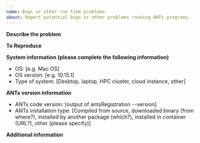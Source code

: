 ```yaml
---
name: Bugs or other run time problems
about: Report potential bugs or other problems running ANTs programs.
---
```


<!--
Text in these brackets are comments, and won't be visible when you submit your
issue. Please read before submitting.

Before opening an issue, please check the ANTs wiki and existing issues. The
ANTs Wiki is at:

https://github.com/ANTsX/ANTs/wiki

The Github wiki search only covers page titles, but you can do a full
text search by entering into Google:

```
<your search terms> site:https://github.com/ANTsX/ANTs/wiki
```

Previous issues on Github are at

https://github.com/ANTsX/ANTs/issues

and can be searched with

```
is:issue <your search terms>
```

If you find related issues but still have questions, you can open a new issue
and reference them with #number. Eg, "This is similar to #1234, but my data..."
-->

**Describe the problem**
<!-- Brief description of the problem. -->


**To Reproduce**
<!--
Steps to reproduce the problem. The majority of issues with ANTs are specific to
the data, so uploading example data will make it much easier to provide help. If
it is impossible to share the data in question, attempting to reproduce the
problem with other public data is helpful.

Even if you can't share data, please include:

 * The exact command line as it was run. Please run all commands with
   verbose output where possible. If your command takes a long time, please try
   to produce a faster example that still shows the problem (eg, by running
   fewer iterations).

 * The full verbose output printed to the terminal when you run the command. If
   this is very long, please save in a text file and upload as an attachment.

If uploading data as an attachment, please try to minimize the file size by
compressing, downsampling or otherwise creating smaller images that demonstrate
the problem.
-->

**System information (please complete the following information)**
<!--
Many issues are specific to a particular system. Please include all information
about your computing environment.
-->

 - OS: [e.g. Mac OS]
 - OS version: [e.g. 10.15.1]
 - Type of system: [Desktop, laptop, HPC cluster, cloud instance,
   other]
<!--
   If you are building inside a virtual machine, container, Cygwin,
   Windows Subsystem for Linux, or other non-native environment, please
   let us know and include details of both the virtual Linux and the
   host OS.
-->

**ANTs version information**
 - ANTs code version: [output of antsRegistration --version]
 - ANTs installation type: [Compiled from source, downloaded binary
   (from where?), installed by another package (which?), installed in
   container (URL?), other (please specify)]

**Additional information**
<!--
Any other information that might help solve the problem. If you cannot share
data to reproduce the problem, relevant information (such as image headers
printed with PrintHeader) can help.
-->
